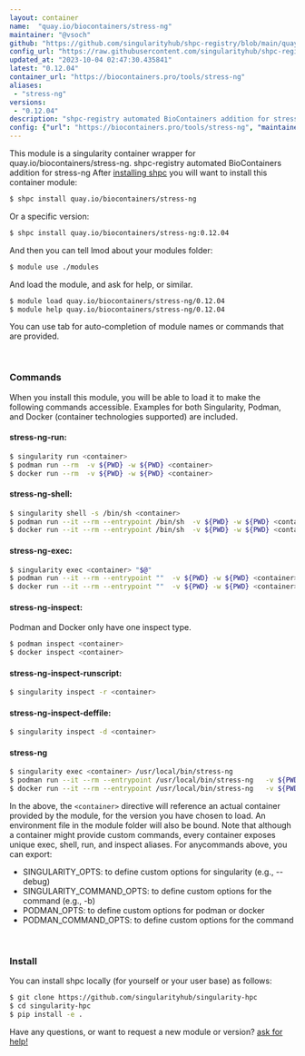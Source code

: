 ```yaml
---
layout: container
name:  "quay.io/biocontainers/stress-ng"
maintainer: "@vsoch"
github: "https://github.com/singularityhub/shpc-registry/blob/main/quay.io/biocontainers/stress-ng/container.yaml"
config_url: "https://raw.githubusercontent.com/singularityhub/shpc-registry/main/quay.io/biocontainers/stress-ng/container.yaml"
updated_at: "2023-10-04 02:47:30.435841"
latest: "0.12.04"
container_url: "https://biocontainers.pro/tools/stress-ng"
aliases:
 - "stress-ng"
versions:
 - "0.12.04"
description: "shpc-registry automated BioContainers addition for stress-ng"
config: {"url": "https://biocontainers.pro/tools/stress-ng", "maintainer": "@vsoch", "description": "shpc-registry automated BioContainers addition for stress-ng", "latest": {"0.12.04": "sha256:88a031810226041116cf47aa6ed03bd47ee49f7ad448a294dbcab09f3e88f8f6"}, "tags": {"0.12.04": "sha256:88a031810226041116cf47aa6ed03bd47ee49f7ad448a294dbcab09f3e88f8f6"}, "docker": "quay.io/biocontainers/stress-ng", "aliases": {"stress-ng": "/usr/local/bin/stress-ng"}}
---
```


This module is a singularity container wrapper for quay.io/biocontainers/stress-ng.
shpc-registry automated BioContainers addition for stress-ng
After [installing shpc](#install) you will want to install this container module:


```bash
$ shpc install quay.io/biocontainers/stress-ng
```

Or a specific version:

```bash
$ shpc install quay.io/biocontainers/stress-ng:0.12.04
```

And then you can tell lmod about your modules folder:

```bash
$ module use ./modules
```

And load the module, and ask for help, or similar.

```bash
$ module load quay.io/biocontainers/stress-ng/0.12.04
$ module help quay.io/biocontainers/stress-ng/0.12.04
```

You can use tab for auto-completion of module names or commands that are provided.

<br>

### Commands

When you install this module, you will be able to load it to make the following commands accessible.
Examples for both Singularity, Podman, and Docker (container technologies supported) are included.

#### stress-ng-run:

```bash
$ singularity run <container>
$ podman run --rm  -v ${PWD} -w ${PWD} <container>
$ docker run --rm  -v ${PWD} -w ${PWD} <container>
```

#### stress-ng-shell:

```bash
$ singularity shell -s /bin/sh <container>
$ podman run --it --rm --entrypoint /bin/sh  -v ${PWD} -w ${PWD} <container>
$ docker run --it --rm --entrypoint /bin/sh  -v ${PWD} -w ${PWD} <container>
```

#### stress-ng-exec:

```bash
$ singularity exec <container> "$@"
$ podman run --it --rm --entrypoint ""  -v ${PWD} -w ${PWD} <container> "$@"
$ docker run --it --rm --entrypoint ""  -v ${PWD} -w ${PWD} <container> "$@"
```

#### stress-ng-inspect:

Podman and Docker only have one inspect type.

```bash
$ podman inspect <container>
$ docker inspect <container>
```

#### stress-ng-inspect-runscript:

```bash
$ singularity inspect -r <container>
```

#### stress-ng-inspect-deffile:

```bash
$ singularity inspect -d <container>
```


#### stress-ng

```bash
$ singularity exec <container> /usr/local/bin/stress-ng
$ podman run --it --rm --entrypoint /usr/local/bin/stress-ng   -v ${PWD} -w ${PWD} <container> -c " $@"
$ docker run --it --rm --entrypoint /usr/local/bin/stress-ng   -v ${PWD} -w ${PWD} <container> -c " $@"
```



In the above, the `<container>` directive will reference an actual container provided
by the module, for the version you have chosen to load. An environment file in the
module folder will also be bound. Note that although a container
might provide custom commands, every container exposes unique exec, shell, run, and
inspect aliases. For anycommands above, you can export:

 - SINGULARITY_OPTS: to define custom options for singularity (e.g., --debug)
 - SINGULARITY_COMMAND_OPTS: to define custom options for the command (e.g., -b)
 - PODMAN_OPTS: to define custom options for podman or docker
 - PODMAN_COMMAND_OPTS: to define custom options for the command

<br>

### Install

You can install shpc locally (for yourself or your user base) as follows:

```bash
$ git clone https://github.com/singularityhub/singularity-hpc
$ cd singularity-hpc
$ pip install -e .
```

Have any questions, or want to request a new module or version? [ask for help!](https://github.com/singularityhub/singularity-hpc/issues)